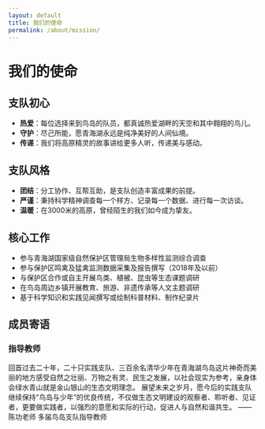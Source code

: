 ```yaml
---
layout: default
title: 我们的使命
permalink: /about/mission/
---
```


# 我们的使命

## 支队初心
* **热爱**：每位选择来到鸟岛的队员，都真诚热爱湖畔的天空和其中翱翔的鸟儿。
* **守护**：尽己所能，愿青海湖永远是纯净美好的人间仙境。
* **传递**：我们将高原精灵的故事讲给更多人听，传递美与感动。

## 支队风格
* **团结**：分工协作、互帮互助，是支队创造丰富成果的前提。
* **严谨**：秉持科学精神调查每一个样方、记录每一个数据、进行每一次访谈。
* **温暖**：在3000米的高原，曾经陌生的我们如今成为挚友。

## 核心工作
* 参与青海湖国家级自然保护区管理局生物多样性监测综合调查
* 参与保护区鸣禽及猛禽监测数据采集及报告撰写（2018年及以前）
* 与保护区合作或自主开展鸟类、植被、昆虫等生态课题调研
* 在鸟岛周边乡镇开展教育、旅游、非遗传承等人文主题调研
* 基于科学知识和实践见闻撰写或绘制科普材料、制作纪录片

## 成员寄语

### 指导教师
回首过去二十年，二十只实践支队、三百余名清华少年在青海湖鸟岛这片神奇而美丽的地方感受自然之壮丽、万物之有灵、民生之发展，以社会现实为参考，亲身体会绿水青山就是金山银山的生态文明理念。
展望未来之岁月，愿今后的实践支队继续保持“鸟岛与少年”的优良传统，不仅做生态文明建设的观察者、聆听者、见证者，更要做实践者，以强烈的意愿和实际的行动，促进人与自然和谐共生。
——陈功老师 多届鸟岛支队指导教师
